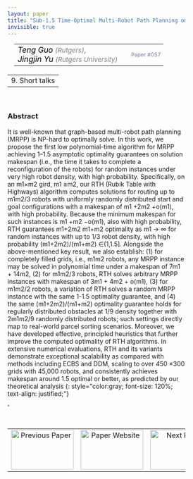 ```yaml
---
layout: paper
title: "Sub-1.5 Time-Optimal Multi-Robot Path Planning on Grids in Polynomial Time"
invisible: true
---
```

<head>
<style>
* {
  box-sizing: border-box;
}

#myInput {
  background-position: 10px 10px;
  background-repeat: no-repeat;
  width: 100%;
  font-size: 100%;
  padding: 12px 20px 12px 40px;
  border: 1px solid #ddd;
  margin-bottom: 12px;
}

#myTable, #myTableA {
  border-collapse: collapse;
  width: 100%;
  border: 1px solid #ddd;
  font-size: 100%;
}

#myTable th, #myTable td, #myTableA th, #myTableA td {
  text-align: left;
  padding: 12px;
}

#myTable tr, #myTableA tr {
  border-bottom: 1px solid #ddd;
}

#myTable tr.header, #myTable tr:hover, #myTableA tr.header, #myTableA tr:hover {
  background-color: #f1f1f1;
}


#eventcounter1 a {
    font-size: 12px;
    color: #ffffff;
    display: block;
}

#eventcounter1 a:hover {
    text-decoration: none;
}

#eventcounter2 a {
    font-size: 12px;
    color: #ffffff;
    display: block;
}

#eventcounter2 a:hover {
    text-decoration: none;
}

</style>
</head>

<table width = "95%" style="padding-left: 15px; margin-left: auto; margin-right: 10px;">
<tr><td style = "vertical-align: top; padding-right: 25px;" rowspan="2">
<span style="color:black; font-size: 110%;"><i>
Teng Guo <span style="color:gray; font-size: 85%">(Rutgers)</span><span style="color:gray; font-size: 100%">,</span><br>
Jingjin Yu <span style="color:gray; font-size: 85%">(Rutgers University)</span>
</i></span>
</td>

<tr>
<td style="color:#777789; text-align:right; font-size: 75%; margin-right:10px;">Paper&nbsp;#057</td>
</tr>
</table>

<table width="80%" style="margin-top: 20px; margin-left: auto; margin-right: auto;">
  <tr>
    <td style="text-align:center;">9. Short talks</td>
  </tr>
</table>
<br>


### Abstract
It is well-known that graph-based multi-robot path planning (MRPP) is NP-hard to optimally solve. In this work, we propose the first low polynomial-time algorithm for MRPP achieving 1–1.5 asymptotic optimality guarantees on solution makespan (i.e., the time it takes to complete a reconfiguration of the robots) for random instances under very high robot density, with high probability. Specifically, on an m1×m2 gird, m1 ≥m2, our RTH (Rubik Table with Highways) algorithm computes solutions for routing up to m1m2/3 robots with uniformly randomly distributed start and goal configurations with a makespan of m1 +2m2 +o(m1), with high probability. Because the minimum makespan for such instances is m1 +m2 −o(m1), also with high probability, RTH guarantees m1+2m2 m1+m2 optimality as m1 → ∞ for random instances with up to 1/3 robot density, with high probability (m1+2m2)/(m1+m2) ∈(1,1.5]. Alongside the above-mentioned key result, we also establish: (1) for completely filled grids, i.e., m1m2 robots, any MRPP instance may be solved in polynomial time under a makespan of 7m1 + 14m2, (2) for m1m2/3 robots, RTH solves arbitrary MRPP instances with makespan of 3m1 + 4m2 + o(m1), (3) for m1m2/2 robots, a variation of RTH solves a random MRPP instance with the same 1-1.5 optimality guarantee, and (4) the same (m1+2m2)/(m1+m2) optimality guarantee holds for regularly distributed obstacles at 1/9 density together with 2m1m2/9 randomly distributed robots; such settings directly map to real-world parcel sorting scenarios. Moreover, we have developed effective, principled heuristics that further improve the computed optimality of RTH algorithms. In extensive numerical evaluations, RTH and its variants demonstrate exceptional scalability as compared with methods including ECBS and DDM, scaling to over 450 ×300 grids with 45,000 robots, and consistently achieves makespan around 1.5 optimal or better, as predicted by our theoretical analysis
{: style="color:gray; font-size: 120%; text-align: justified;"}


<table width="100%" style="margin-top:40px;">
<tr>
    <td style="width: 30%; text-align: center;"><a href="{ site.baseurl }/program/papers/056/">
<img src="{ site.baseurl }/images/previous_paper_icon.png"
       alt="Previous Paper" width = "142"  height = "90"/> 
</a> </td>
<td style="text-align: center;"><a href="{{ site.baseurl }}/program/papers">
<img src="{{ site.baseurl }}/images/overview_icon.png"
       alt="Paper Website" width = "142"  height = "90"/> 
</a> </td>
    <td style="width: 30%; text-align: center;"><a href="{ site.baseurl }/program/papers/058/">
    <img src="{ site.baseurl }/images/next_paper_icon.png"
        alt="Next Paper" width = "142"  height = "90"/>
    </a></td>
'</tr>
</table>
